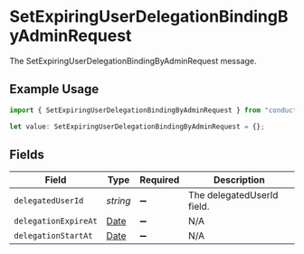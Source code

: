 # SetExpiringUserDelegationBindingByAdminRequest

The SetExpiringUserDelegationBindingByAdminRequest message.

## Example Usage

```typescript
import { SetExpiringUserDelegationBindingByAdminRequest } from "conductorone-sdk-typescript/sdk/models/shared";

let value: SetExpiringUserDelegationBindingByAdminRequest = {};
```

## Fields

| Field                                                                                         | Type                                                                                          | Required                                                                                      | Description                                                                                   |
| --------------------------------------------------------------------------------------------- | --------------------------------------------------------------------------------------------- | --------------------------------------------------------------------------------------------- | --------------------------------------------------------------------------------------------- |
| `delegatedUserId`                                                                             | *string*                                                                                      | :heavy_minus_sign:                                                                            | The delegatedUserId field.                                                                    |
| `delegationExpireAt`                                                                          | [Date](https://developer.mozilla.org/en-US/docs/Web/JavaScript/Reference/Global_Objects/Date) | :heavy_minus_sign:                                                                            | N/A                                                                                           |
| `delegationStartAt`                                                                           | [Date](https://developer.mozilla.org/en-US/docs/Web/JavaScript/Reference/Global_Objects/Date) | :heavy_minus_sign:                                                                            | N/A                                                                                           |